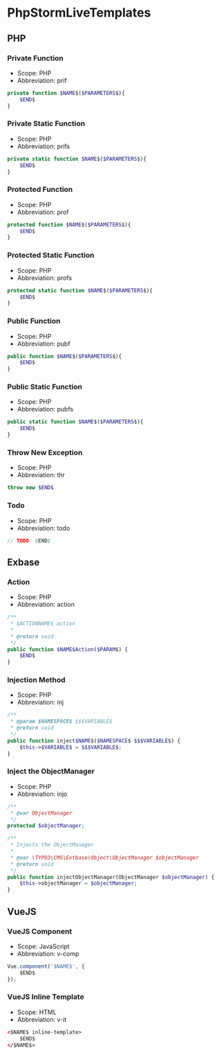 # PhpStormLiveTemplates

## PHP

### Private Function

* Scope: PHP
* Abbreviation: prif

```php
private function $NAME$($PARAMETERS$){
    $END$
}
```

### Private Static Function

* Scope: PHP
* Abbreviation: prifs

```php
private static function $NAME$($PARAMETERS$){
    $END$
}
```

### Protected Function

* Scope: PHP
* Abbreviation: prof

```php
protected function $NAME$($PARAMETERS$){
    $END$
}
```

### Protected Static Function

* Scope: PHP
* Abbreviation: profs

```php
protected static function $NAME$($PARAMETERS$){
    $END$
}
```

### Public Function

* Scope: PHP
* Abbreviation: pubf

```php
public function $NAME$($PARAMETERS$){
    $END$
}
```

### Public Static Function

* Scope: PHP
* Abbreviation: pubfs

```php
public static function $NAME$($PARAMETERS$){
    $END$
}
```

### Throw New Exception

* Scope: PHP
* Abbreviation: thr

```php
throw new $END$
```

### Todo

* Scope: PHP
* Abbreviation: todo

```php
// TODO: $END$
```


## Exbase

### Action

* Scope: PHP
* Abbreviation: action

```php
/**
 * $ACTIONNAME$ action
 *
 * @return void
 */
public function $NAME$Action($PARAM$) {
	$END$
}
```

### Injection Method

* Scope: PHP
* Abbreviation: inj

```php
/**
 * @param $NAMESPACE$ $$$VARIABLE$
 * @return void
 */
public function inject$NAME$($NAMESPACE$ $$$VARIABLE$) {
	$this->$VARIABLE$ = $$$VARIABLE$;
}
```

### Inject the ObjectManager

* Scope: PHP
* Abbreviation: injo

```php
/**
 * @var ObjectManager
 */
protected $objectManager;

/**
 * Injects the ObjectManager
 *
 * @var \TYPO3\CMS\Extbase\Object\ObjectManager $objectManager
 * @return void
 */
public function injectObjectManager(ObjectManager $objectManager) {
	$this->objectManager = $objectManager;
}
```


## VueJS

### VueJS Component 

* Scope: JavaScript
* Abbreviation: v-comp

```js
Vue.component('$NAME$', {
    $END$
});
```

### VueJS Inline Template 

* Scope: HTML
* Abbreviation: v-it

```html
<$NAME$ inline-template>
    $END$
</$NAME$>
```
